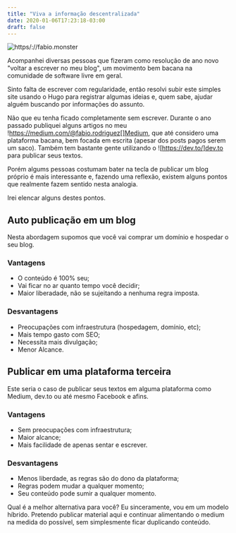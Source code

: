 ```yaml
---
title: "Viva a informação descentralizada"
date: 2020-01-06T17:23:18-03:00
draft: false
---
```


![https/://fabio.monster](https://fabio.monster/images/decentralized.png#center)

Acompanhei diversas pessoas que fizeram como resolução de ano novo "voltar a escrever no meu blog", um movimento bem bacana na comunidade de software livre em geral.

Sinto falta de escrever com regularidade, então resolvi subir este simples site usando o Hugo para registrar algumas ideias e, quem sabe, ajudar alguém buscando por informações do assunto.

Não que eu tenha ficado completamente sem escrever. Durante o ano passado publiquei alguns artigos no meu !https://medium.com/@fabio.rodriguez[]Medium, que até considero uma plataforma bacana, bem focada em escrita (apesar dos posts pagos serem um saco). Também tem bastante gente utilizando o ![https://dev.to/]dev.to para publicar seus textos.

Porém algums pessoas costumam bater na tecla de publicar um blog próprio é mais interessante e, fazendo uma reflexão, existem alguns pontos que realmente fazem sentido nesta analogia.

Irei elencar alguns destes pontos.

## Auto publicação em um blog

Nesta abordagem supomos que você vai comprar um domínio e hospedar o seu blog.

### Vantagens

* O conteúdo é 100% seu;
* Vai ficar no ar quanto tempo você decidir;
* Maior liberadade, não se sujeitando a nenhuma regra imposta.

### Desvantagens

* Preocupações com infraestrutura (hospedagem, domínio, etc);
* Mais tempo gasto com SEO;
* Necessita mais divulgação;
* Menor Alcance.

## Publicar em uma plataforma terceira

Este seria o caso de publicar seus textos em alguma plataforma como Medium, dev.to ou até mesmo Facebook e afins.

### Vantagens

* Sem preocupações com infraestrutura;
* Maior alcance;
* Mais facilidade de apenas sentar e escrever.

### Desvantagens

* Menos liberdade, as regras são do dono da plataforma;
* Regras podem mudar a qualquer momento;
* Seu conteúdo pode sumir a qualquer momento.

Qual é a melhor alternativa para você? Eu sinceramente, vou em um modelo híbrido. Pretendo publicar material aqui e continuar alimentando o medium na medida do possível, sem simplesmente ficar duplicando conteúdo.